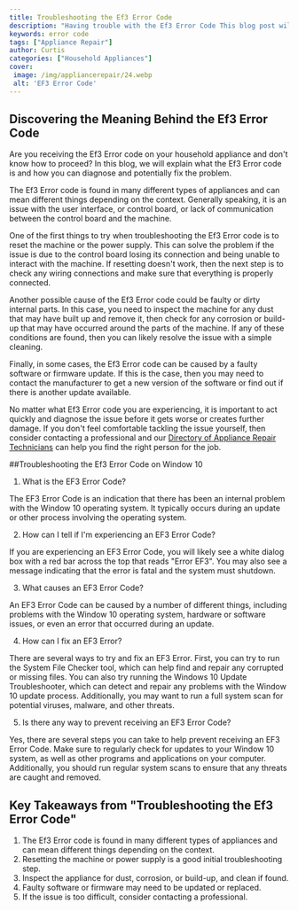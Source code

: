 ```yaml
---
title: Troubleshooting the Ef3 Error Code
description: "Having trouble with the Ef3 Error Code This blog post will help you troubleshoot and fix this annoying issue so you can get back on track"
keywords: error code
tags: ["Appliance Repair"]
author: Curtis
categories: ["Household Appliances"]
cover: 
 image: /img/appliancerepair/24.webp
 alt: 'EF3 Error Code'
---
```

## Discovering the Meaning Behind the Ef3 Error Code

Are you receiving the Ef3 Error code on your household appliance and don't know how to proceed? In this blog, we will explain what the Ef3 Error code is and how you can diagnose and potentially fix the problem.

The Ef3 Error code is found in many different types of appliances and can mean different things depending on the context. Generally speaking, it is an issue with the user interface, or control board, or lack of communication between the control board and the machine.

One of the first things to try when troubleshooting the Ef3 Error code is to reset the machine or the power supply. This can solve the problem if the issue is due to the control board losing its connection and being unable to interact with the machine. If resetting doesn't work, then the next step is to check any wiring connections and make sure that everything is properly connected.

Another possible cause of the Ef3 Error code could be faulty or dirty internal parts. In this case, you need to inspect the machine for any dust that may have built up and remove it, then check for any corrosion or build-up that may have occurred around the parts of the machine. If any of these conditions are found, then you can likely resolve the issue with a simple cleaning.

Finally, in some cases, the Ef3 Error code can be caused by a faulty software or firmware update. If this is the case, then you may need to contact the manufacturer to get a new version of the software or find out if there is another update available.

No matter what Ef3 Error code you are experiencing, it is important to act quickly and diagnose the issue before it gets worse or creates further damage. If you don't feel comfortable tackling the issue yourself, then consider contacting a professional and our [Directory of Appliance Repair Technicians](./pages/appliance-repair-technicians) can help you find the right person for the job.

##Troubleshooting the Ef3 Error Code on Window 10

1. What is the EF3 Error Code?

The EF3 Error Code is an indication that there has been an internal problem with the Window 10 operating system. It typically occurs during an update or other process involving the operating system.

2. How can I tell if I'm experiencing an EF3 Error Code?

If you are experiencing an EF3 Error Code, you will likely see a white dialog box with a red bar across the top that reads "Error EF3". You may also see a message indicating that the error is fatal and the system must shutdown.

3. What causes an EF3 Error Code?

An EF3 Error Code can be caused by a number of different things, including problems with the Window 10 operating system, hardware or software issues, or even an error that occurred during an update.

4. How can I fix an EF3 Error?

There are several ways to try and fix an EF3 Error. First, you can try to run the System File Checker tool, which can help find and repair any corrupted or missing files. You can also try running the Windows 10 Update Troubleshooter, which can detect and repair any problems with the Window 10 update process. Additionally, you may want to run a full system scan for potential viruses, malware, and other threats.

5. Is there any way to prevent receiving an EF3 Error Code?

Yes, there are several steps you can take to help prevent receiving an EF3 Error Code. Make sure to regularly check for updates to your Window 10 system, as well as other programs and applications on your computer. Additionally, you should run regular system scans to ensure that any threats are caught and removed.

## Key Takeaways from "Troubleshooting the Ef3 Error Code"
1. The Ef3 Error code is found in many different types of appliances and can mean different things depending on the context. 
2. Resetting the machine or power supply is a good initial troubleshooting step.
3. Inspect the appliance for dust, corrosion, or build-up, and clean if found.
4. Faulty software or firmware may need to be updated or replaced.
5. If the issue is too difficult, consider contacting a professional.
